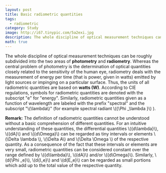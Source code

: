 ```yaml
---
layout: post
title: Basic radiometric quantities
tags:
  - radiometric
category: Study
image: http://i67.tinypic.com/5a2exi.jpg
description: The whole discipline of optical measurement techniques can be roughly subdivided into the two areas of photometry and radiometry. Whereas the central problem of photometry is the determination of optical quantities closely related to the sensitivity of the human eye, radiometry deals with the measurement of energy per time (that is power, given in watts) emitted by light sources or impinging on a particular surface. Thus, the units of all radiometric quantities are based on watts (W).
math: true
---
```


The whole discipline of optical measurement techniques can be roughly subdivided into the two areas of **photometry** and **radiometry**. Whereas the central problem of photometry is the determination of optical quantities closely related to the sensitivity of the human eye, radiometry deals with the measurement of energy per time (that is power, given in watts) emitted by light sources or impinging on a particular surface. Thus, the units of all radiometric quantities are based on **watts (W)**. According to CIE regulations, symbols for radiometric quantities are denoted with the subscript "e" for "energy". Similarly, radiometric quantities given as a function of wavelength are labeled with the prefix "spectral" and the subscript "\\(\lambda\\)" (for example spectral radiant \\({\Phi _\lambda }\\) ).

**Remark:** The definition of radiometric quantities cannot be understood without a basic comprehension of different quantities. For an intuitive understanding of these quantities, the differential quantities \\({d\lambda}\\), \\({dA}\\) and \\({d\Omega}\\) can be regarded as tiny intervals or elements \\(\Delta \lambda \\), \\(\Delta A\\) and \\(\Delta \Omega \\) of the respective quantity. As a consequence of the fact that these intervals or elements are very small, radiometric quantities can be considered constant over the range defined by \\({d\lambda}\\), \\({dA}\\) and/or \\({d\Omega}\\). Similarly, \\(d{\Phi _e}\\), \\(d{I_e}\\) and \\(d{E_e}\\) can be regarded as small portions which add up to the total value of the respective quantity.
